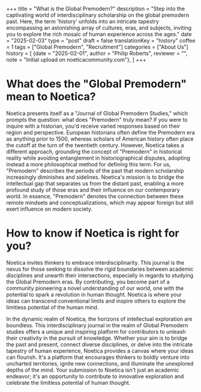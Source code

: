 +++
title = "What is the Global Premodern?"
description = "Step into the captivating world of interdisciplinary scholarship on the global premodern past. Here, the term 'history' unfolds into an intricate tapestry encompassing an astonishing array of cultures, eras, and subjects, inviting you to explore the rich mosaic of human experience across the ages."
date = "2025-02-03"
type = "post"
draft = false
translationKey = "history"
coffee = 1
tags = ["Global Premodern", "Recruitment"]
categories = ["About Us"]
history = [
  {date = "2025-02-01", author = "Philip Roberts", reviewer = "", note = "Initial upload on noeticacommunity.com"},
]
+++

# What does the "Global Premodern" mean to Noetica?

Noetica presents itself as a "Journal of Global Premodern Studies," which prompts the question: what does "Premodern" truly mean? If you were to inquire with a historian, you'd receive varied responses based on their region and perspective. European historians often define the Premodern era as anything prior to 1500, whereas scholars of American history often place the cutoff at the turn of the twentieth century. However, Noetica takes a different approach, grounding the concept of "Premodern" in historical reality while avoiding entanglement in historiographical disputes, adopting instead a more philosophical method for defining this term. For us, "Premodern" describes the periods of the past that modern scholarship increasingly diminishes and sidelines. Noetica's mission is to bridge the intellectual gap that separates us from the distant past, enabling a more profound study of those eras and their influence on our contemporary world. In essence, "Premodern" denotes the connection between these remote mindsets and conceptualizations, which may appear foreign but still exert influence on modern society. 

# How to know if Noetica is right for you?

Noetica invites thinkers to embrace interdisciplinarity. This journal is the nexus for those seeking to dissolve the rigid boundaries between academic disciplines and unearth their intersections, especially in regards to studying the Global Premodern eras. By contributing, you become part of a community pioneering a novel understanding of our world, one with the potential to spark a revolution in human thought. Noetica is where your ideas can transcend conventional limits and inspire others to explore the limitless potential of the human mind.

In the dynamic realm of Noetica, the horizons of intellectual exploration are boundless. This interdisciplinary journal in the realm of Global Premodern studies offers a unique and inspiring platform for contributors to unleash their creativity in the pursuit of knowledge. Whether your aim is to bridge the past and present, connect diverse disciplines, or delve into the intricate tapestry of human experience, Noetica provides a canvas where your ideas can flourish. It's a platform that encourages thinkers to boldly venture into uncharted territories, ignite new connections, and illuminate the unexplored depths of the mind. Your submission to Noetica isn't just an academic endeavor; it's an opportunity to contribute to innovative exploration and celebrate the limitless potential of human thought.